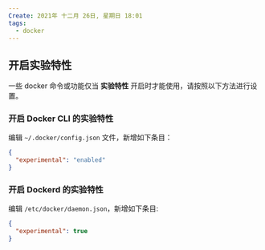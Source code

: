 ```yaml
---
Create: 2021年 十二月 26日, 星期日 18:01
tags: 
  - docker
---
```





## 开启实验特性

一些 docker 命令或功能仅当 **实验特性** 开启时才能使用，请按照以下方法进行设置。

### 开启 Docker CLI 的实验特性

编辑 `~/.docker/config.json` 文件，新增如下条目：

```json
{
  "experimental": "enabled"
}
```

### 开启 Dockerd 的实验特性

编辑 `/etc/docker/daemon.json`，新增如下条目:

```json
{
  "experimental": true
}
```

